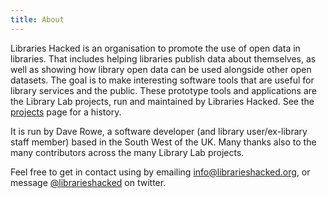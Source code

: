 ```yaml
---
title: About
---
```


Libraries Hacked is an organisation to promote the use of open data in libraries. That includes helping libraries publish data about themselves, as well as showing how library open data can be used alongside other open datasets. The goal is to make interesting software tools that are useful for library services and the public. These prototype tools and applications are the Library Lab projects, run and maintained by Libraries Hacked. See the [projects](/projects) page for a history.

It is run by Dave Rowe, a software developer (and library user/ex-library staff member) based in the South West of the UK. Many thanks also to the many contributors across the many Library Lab projects.

Feel free to get in contact using by emailing [info@librarieshacked.org](mailto:info@librarieshacked.org), or message [@librarieshacked](https://twitter.com/librarieshacked) on twitter.

<script type='text/javascript' src='https://storage.ko-fi.com/cdn/widget/Widget_2.js'></script><script type='text/javascript'>kofiwidget2.init('Support Me on Ko-fi', '#ff5722', 'G2G23Y70N');kofiwidget2.draw();</script>
